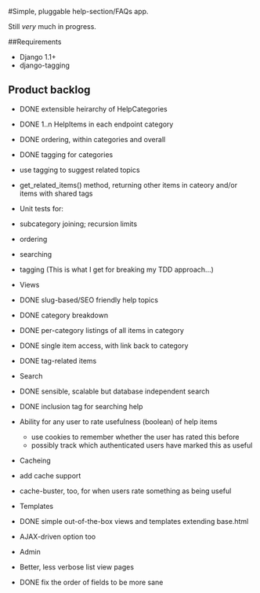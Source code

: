 #Simple, pluggable help-section/FAQs app.

Still *very* much in progress.

##Requirements

 * Django 1.1+
 * django-tagging

## Product backlog 

 * DONE extensible heirarchy of HelpCategories
 * DONE 1..n HelpItems in each endpoint category
 * DONE ordering, within categories and overall

 * DONE tagging for categories

 * use tagging to suggest related topics
 * get_related_items() method, returning other items in cateory and/or items with shared tags

 * Unit tests for:
  * subcategory joining; recursion limits
  * ordering
  * searching
  * tagging
  (This is what I get for breaking my TDD approach...)

 * Views 
  * DONE slug-based/SEO friendly help topics
  * DONE category breakdown
  * DONE per-category listings of all items in category
  * DONE single item access, with link back to category
  * DONE tag-related items

 * Search
  * DONE sensible, scalable but database independent search
  * DONE inclusion tag for searching help

  * Ability for any user to rate usefulness (boolean) of help items 
    + use cookies to remember whether the user has rated this before
    + possibly track which authenticated users have marked this as useful

 * Cacheing
  * add cache support
  * cache-buster, too, for when users rate something as being useful

 * Templates
  * DONE simple out-of-the-box views and templates extending base.html
  * AJAX-driven option too

 * Admin
  * Better, less verbose list view pages
  * DONE fix the order of fields to be more sane
